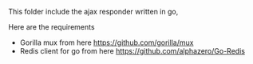 This folder include the ajax responder written in go,

Here are the requirements

- Gorilla mux from here https://github.com/gorilla/mux
- Redis client for go from here https://github.com/alphazero/Go-Redis


